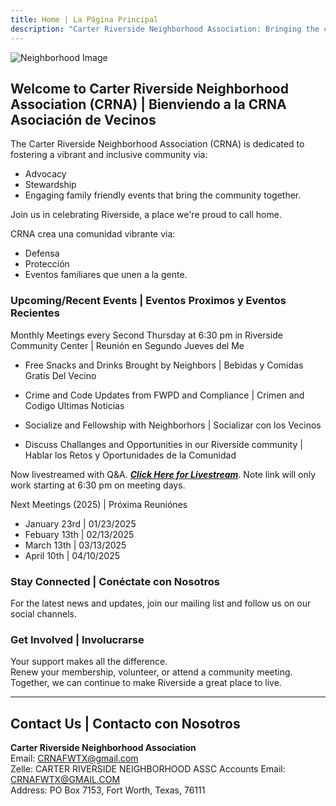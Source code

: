 ```yaml
---
title: Home | La Página Principal
description: "Carter Riverside Neighborhood Association: Bringing the community together since 1995."
---
```


![Neighborhood Image](/img/CRNAcover.jpg)

## Welcome to Carter Riverside Neighborhood Association (CRNA) | Bienviendo a la CRNA Asociación de Vecinos

The Carter Riverside Neighborhood Association (CRNA) is dedicated to fostering a vibrant and inclusive community via:
* Advocacy 
* Stewardship
* Engaging family friendly events that bring the community together.  

Join us in celebrating Riverside, a place we're proud to call home.  

CRNA crea una comunidad vibrante via:
* Defensa
* Protección
* Eventos familiares que unen a la gente.  

### Upcoming/Recent Events | Eventos Proximos y Eventos Recientes

Monthly Meetings every Second Thursday at 6:30 pm in Riverside Community Center | Reunión en Segundo Jueves del Me 

* Free Snacks and Drinks Brought by Neighbors | Bebidas y Comidas Gratis Del Vecino

* Crime and Code Updates from FWPD and Compliance |  Crimen and Codigo Ultimas Noticias

* Socialize and Fellowship with Neighborhors | Socializar con los Vecinos

* Discuss Challanges and Opportunities in our Riverside community | Hablar los Retos y Oportunidades de la Comunidad 



Now livestreamed with Q&A. 
[**_Click Here for Livestream_**](https://www.youtube.com/channel/UCZkZ3uUh-VSFKnwE38EE3pw/live). Note link will only work starting at 6:30 pm on meeting days.

Next Meetings (2025) | Próxima Reuniónes 
* January 23rd | 01/23/2025
* Febuary 13th | 02/13/2025
* March 13th | 03/13/2025
* April 10th | 04/10/2025

### Stay Connected | Conéctate con Nosotros

For the latest news and updates, join our mailing list and follow us on our social channels.


### Get Involved | Involucrarse 

Your support makes all the difference.  
 Renew your membership, volunteer, or attend a community meeting.  
Together, we can continue to make Riverside a great place to live.

---

## Contact Us | Contacto con Nosotros

**Carter Riverside Neighborhood Association**  
Email: [CRNAFWTX@gmail.com](mailto:CRNAFWTX@gmail.com)  \
Zelle: CARTER RIVERSIDE NEIGHBORHOOD ASSC Accounts Email: CRNAFWTX@GMAIL.COM \
Address: PO Box 7153, Fort Worth, Texas, 76111
